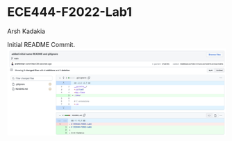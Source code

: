 # ECE444-F2022-Lab1

Arsh Kadakia

Initial README Commit.
<img src="commit_screenshot.png" alt="Initial Commit" title="Initial Commit">